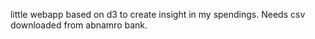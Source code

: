 little webapp based on d3 to create insight in my spendings. Needs csv downloaded from abnamro bank.
